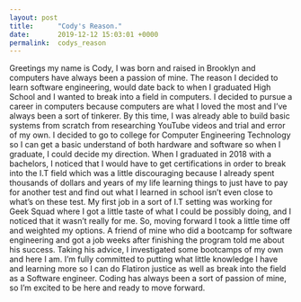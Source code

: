 ```yaml
---
layout: post
title:      "Cody's Reason."
date:       2019-12-12 15:03:01 +0000
permalink:  codys_reason
---
```


Greetings my name is Cody, I was born and raised in Brooklyn and computers have always been a passion of mine. The reason I decided to learn software engineering, would date back to when I graduated High School and I wanted to break into a field in computers. I decided to pursue a career in computers because computers are what I loved the most and I’ve always been a sort of tinkerer. By this time, I was already able to build basic systems from scratch from researching YouTube videos and trial and error of my own. I decided to go to college for Computer Engineering Technology so I can get a basic understand of both hardware and software so when I graduate, I could decide my direction. When I graduated in 2018 with a bachelors, I noticed that I would have to get certifications in order to break into the I.T field which was a little discouraging because I already spent thousands of dollars and years of my life learning things to just have to pay for another test and find out what I learned in school isn’t even close to what’s on these test. My first job in a sort of I.T setting was working for Geek Squad where I got a little taste of what I could be possibly doing, and I noticed that it wasn’t really for me. So, moving forward I took a little time off and weighted my options. A friend of mine who did a bootcamp for software engineering and got a job weeks after finishing the program told me about his success. Taking his advice, I investigated some bootcamps of my own and here I am. I’m fully committed to putting what little knowledge I have and learning more so I can do Flatiron justice as well as break into the field as a Software engineer. Coding has always been a sort of passion of mine, so I’m excited to be here and ready to move forward.
